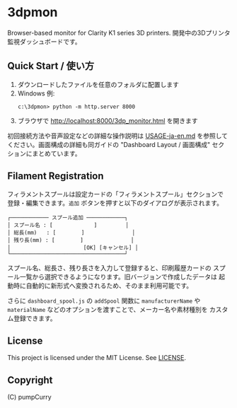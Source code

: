 # 3dpmon

Browser-based monitor for Clarity K1 series 3D printers.
開発中の3Dプリンタ監視ダッシュボードです。

## Quick Start / 使い方
1. ダウンロードしたファイルを任意のフォルダに配置します
2. Windows 例:
   ```
   c:\3dpmon> python -m http.server 8000
   ```
3. ブラウザで [http://localhost:8000/3dp_monitor.html](http://localhost:8000/3dp_monitor.html) を開きます

初回接続方法や音声設定などの詳細な操作説明は
[USAGE-ja-en.md](USAGE-ja-en.md) を参照してください。画面構成の詳細も同ガイドの
"Dashboard Layout / 画面構成" セクションにまとめています。

## Filament Registration
フィラメントスプールは設定カードの「フィラメントスプール」セクションで
登録・編集できます。`追加` ボタンを押すと以下のダイアログが表示されます。

```
┌──────────── スプール追加 ────────────┐
│ スプール名 : [             ]         │
│ 総長(mm)   : [        ]               │
│ 残り長(mm) : [        ]               │
│                       [OK] [キャンセル] │
└────────────────────────────────────┘
```

スプール名、総長さ、残り長さを入力して登録すると、印刷履歴カードの
スプール一覧から選択できるようになります。旧バージョンで作成したデータは
起動時に自動的に新形式へ変換されるため、そのまま利用可能です。

さらに `dashboard_spool.js` の `addSpool` 関数に `manufacturerName` や
`materialName` などのオプションを渡すことで、メーカー名や素材種別を
カスタム登録できます。

## License
This project is licensed under the MIT License. See [LICENSE](LICENSE).

## Copyright
(C) pumpCurry
